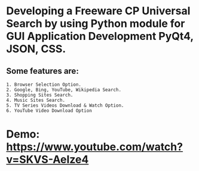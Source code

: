 # Developing a Freeware CP Universal Search by using Python module for GUI Application Development PyQt4, JSON, CSS.
## Some features are:
    1. Browser Selection Option.
    2. Google, Bing, YouTube, Wikipedia Search.
    3. Shopping Sites Search.
    4. Music Sites Search.
    5. TV Series Videos Download & Watch Option.
    6. YouTube Video Download Option
# Demo: https://www.youtube.com/watch?v=SKVS-AeIze4
